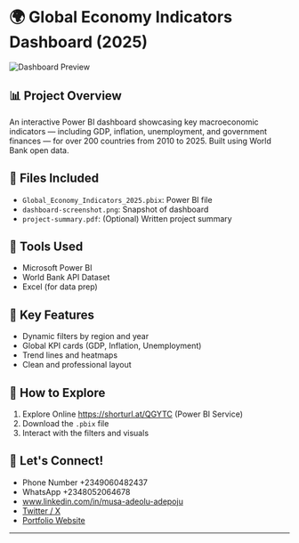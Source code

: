 # 🌍 Global Economy Indicators Dashboard (2025)

![Dashboard Preview]([https://shorturl.at/QGYTC)

## 📊 Project Overview
An interactive Power BI dashboard showcasing key macroeconomic indicators — including GDP, inflation, unemployment, and government finances — for over 200 countries from 2010 to 2025. Built using World Bank open data.

## 📁 Files Included
- `Global_Economy_Indicators_2025.pbix`: Power BI file
- `dashboard-screenshot.png`: Snapshot of dashboard
- `project-summary.pdf`: (Optional) Written project summary

## 🔧 Tools Used
- Microsoft Power BI
- World Bank API Dataset
- Excel (for data prep)

## 🎯 Key Features
- Dynamic filters by region and year
- Global KPI cards (GDP, Inflation, Unemployment)
- Trend lines and heatmaps
- Clean and professional layout

## 🚀 How to Explore
1. Explore Online https://shorturl.at/QGYTC (Power BI Service)
2. Download the `.pbix` file
3. Interact with the filters and visuals

## 🤝 Let's Connect!
- Phone Number +2349060482437
- WhatsApp +2348052064678
- www.linkedin.com/in/musa-adeolu-adepoju
- [Twitter / X](https://x.com/AdeoluAdepoju4)
- [Portfolio Website](https://deefather101.github.io)

---

